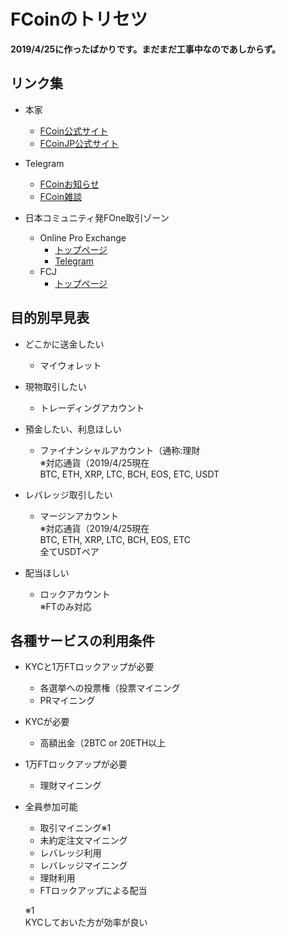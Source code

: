 # FCoinのトリセツ

**2019/4/25に作ったばかりです。まだまだ工事中なのであしからず。**

## リンク集

- 本家
    - [FCoin公式サイト](https://www.fcoin.com)
    - [FCoinJP公式サイト](https://www.fcoinjp.com)
    
- Telegram
    - [FCoinお知らせ](https://t.me/fcoinfanjapanese)
    - [FCoin雑談](https://t.me/fcoinchatjapanese)
    
- 日本コミュニティ発FOne取引ゾーン
    - Online Pro Exchange
        - [トップページ](https://www.fcoin.com/category/onlineproexchange)
        - [Telegram](https://t.me/OnlinePro_Exchange)
    - FCJ
        - [トップページ](https://www.fcoin.com/category/japancommunity)

## 目的別早見表

- どこかに送金したい  
    - マイウォレット

- 現物取引したい  
    - トレーディングアカウント

- 預金したい、利息ほしい  
    - ファイナンシャルアカウント（通称:理財  
    ※対応通貨（2019/4/25現在  
    BTC, ETH, XRP, LTC, BCH, EOS, ETC, USDT

- レバレッジ取引したい  
    - マージンアカウント  
    ※対応通貨（2019/4/25現在  
    BTC, ETH, XRP, LTC, BCH, EOS, ETC  
    全てUSDTペア

- 配当ほしい  
    - ロックアカウント  
    ※FTのみ対応

## 各種サービスの利用条件

- KYCと1万FTロックアップが必要  
    - 各選挙への投票権（投票マイニング  
    - PRマイニング

- KYCが必要  
    - 高額出金（2BTC or 20ETH以上

- 1万FTロックアップが必要  
    - 理財マイニング

- 全員参加可能  
    - 取引マイニング※1  
    - 未約定注文マイニング  
    - レバレッジ利用  
    - レバレッジマイニング  
    - 理財利用  
    - FTロックアップによる配当  

    ※1  
    KYCしておいた方が効率が良い
